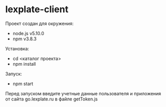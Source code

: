 # lexplate-client

Проект создан для окружения:
* node.js v5.10.0
* npm v3.8.3

Установка:
* cd <каталог проекта>
* npm install

Запуск:
* npm start

Перед запуском введите учетные данные пользователя и приложения от сайта go.lexplate.ru в файле getToken.js
